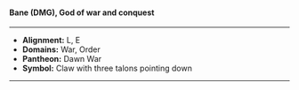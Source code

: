 #### Bane (DMG), God of war and conquest
___

- **Alignment:** L, E
- **Domains:** War, Order
- **Pantheon:** Dawn War
- **Symbol:** Claw with three talons pointing down
___
